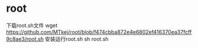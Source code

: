 # root
下载root.sh文件
wget https://github.com/MTkej/root/blob/f474cbba872e4e6802ef416370ea37fcff9c8ae3/root.sh
安装运行root.sh
sh root.sh
